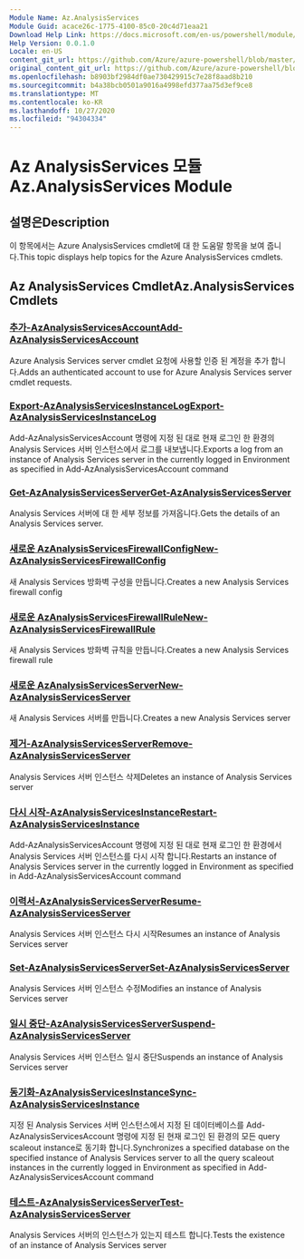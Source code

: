 ```yaml
---
Module Name: Az.AnalysisServices
Module Guid: acace26c-1775-4100-85c0-20c4d71eaa21
Download Help Link: https://docs.microsoft.com/en-us/powershell/module/az.analysisservices
Help Version: 0.0.1.0
Locale: en-US
content_git_url: https://github.com/Azure/azure-powershell/blob/master/src/AnalysisServices/AnalysisServices/help/Az.AnalysisServices.md
original_content_git_url: https://github.com/Azure/azure-powershell/blob/master/src/AnalysisServices/AnalysisServices/help/Az.AnalysisServices.md
ms.openlocfilehash: b8903bf2984df0ae730429915c7e28f8aad8b210
ms.sourcegitcommit: b4a38bcb0501a9016a4998efd377aa75d3ef9ce8
ms.translationtype: MT
ms.contentlocale: ko-KR
ms.lasthandoff: 10/27/2020
ms.locfileid: "94304334"
---
```

# <span data-ttu-id="a85fa-101">Az AnalysisServices 모듈</span><span class="sxs-lookup"><span data-stu-id="a85fa-101">Az.AnalysisServices Module</span></span>
## <span data-ttu-id="a85fa-102">설명은</span><span class="sxs-lookup"><span data-stu-id="a85fa-102">Description</span></span>
<span data-ttu-id="a85fa-103">이 항목에서는 Azure AnalysisServices cmdlet에 대 한 도움말 항목을 보여 줍니다.</span><span class="sxs-lookup"><span data-stu-id="a85fa-103">This topic displays help topics for the Azure AnalysisServices cmdlets.</span></span>

## <span data-ttu-id="a85fa-104">Az AnalysisServices Cmdlet</span><span class="sxs-lookup"><span data-stu-id="a85fa-104">Az.AnalysisServices Cmdlets</span></span>
### [<span data-ttu-id="a85fa-105">추가-AzAnalysisServicesAccount</span><span class="sxs-lookup"><span data-stu-id="a85fa-105">Add-AzAnalysisServicesAccount</span></span>](Add-AzAnalysisServicesAccount.md)
<span data-ttu-id="a85fa-106">Azure Analysis Services server cmdlet 요청에 사용할 인증 된 계정을 추가 합니다.</span><span class="sxs-lookup"><span data-stu-id="a85fa-106">Adds an authenticated account to use for Azure Analysis Services server cmdlet requests.</span></span>

### [<span data-ttu-id="a85fa-107">Export-AzAnalysisServicesInstanceLog</span><span class="sxs-lookup"><span data-stu-id="a85fa-107">Export-AzAnalysisServicesInstanceLog</span></span>](Export-AzAnalysisServicesInstanceLog.md)
<span data-ttu-id="a85fa-108">Add-AzAnalysisServicesAccount 명령에 지정 된 대로 현재 로그인 한 환경의 Analysis Services 서버 인스턴스에서 로그를 내보냅니다.</span><span class="sxs-lookup"><span data-stu-id="a85fa-108">Exports a log from an instance of Analysis Services server in the currently logged in Environment as specified in Add-AzAnalysisServicesAccount command</span></span>

### [<span data-ttu-id="a85fa-109">Get-AzAnalysisServicesServer</span><span class="sxs-lookup"><span data-stu-id="a85fa-109">Get-AzAnalysisServicesServer</span></span>](Get-AzAnalysisServicesServer.md)
<span data-ttu-id="a85fa-110">Analysis Services 서버에 대 한 세부 정보를 가져옵니다.</span><span class="sxs-lookup"><span data-stu-id="a85fa-110">Gets the details of an Analysis Services server.</span></span>

### [<span data-ttu-id="a85fa-111">새로운 AzAnalysisServicesFirewallConfig</span><span class="sxs-lookup"><span data-stu-id="a85fa-111">New-AzAnalysisServicesFirewallConfig</span></span>](New-AzAnalysisServicesFirewallConfig.md)
<span data-ttu-id="a85fa-112">새 Analysis Services 방화벽 구성을 만듭니다.</span><span class="sxs-lookup"><span data-stu-id="a85fa-112">Creates a new Analysis Services firewall config</span></span> 

### [<span data-ttu-id="a85fa-113">새로운 AzAnalysisServicesFirewallRule</span><span class="sxs-lookup"><span data-stu-id="a85fa-113">New-AzAnalysisServicesFirewallRule</span></span>](New-AzAnalysisServicesFirewallRule.md)
<span data-ttu-id="a85fa-114">새 Analysis Services 방화벽 규칙을 만듭니다.</span><span class="sxs-lookup"><span data-stu-id="a85fa-114">Creates a new Analysis Services firewall rule</span></span>

### [<span data-ttu-id="a85fa-115">새로운 AzAnalysisServicesServer</span><span class="sxs-lookup"><span data-stu-id="a85fa-115">New-AzAnalysisServicesServer</span></span>](New-AzAnalysisServicesServer.md)
<span data-ttu-id="a85fa-116">새 Analysis Services 서버를 만듭니다.</span><span class="sxs-lookup"><span data-stu-id="a85fa-116">Creates a new Analysis Services server</span></span>

### [<span data-ttu-id="a85fa-117">제거-AzAnalysisServicesServer</span><span class="sxs-lookup"><span data-stu-id="a85fa-117">Remove-AzAnalysisServicesServer</span></span>](Remove-AzAnalysisServicesServer.md)
<span data-ttu-id="a85fa-118">Analysis Services 서버 인스턴스 삭제</span><span class="sxs-lookup"><span data-stu-id="a85fa-118">Deletes an instance of Analysis Services server</span></span>

### [<span data-ttu-id="a85fa-119">다시 시작-AzAnalysisServicesInstance</span><span class="sxs-lookup"><span data-stu-id="a85fa-119">Restart-AzAnalysisServicesInstance</span></span>](Restart-AzAnalysisServicesInstance.md)
<span data-ttu-id="a85fa-120">Add-AzAnalysisServicesAccount 명령에 지정 된 대로 현재 로그인 한 환경에서 Analysis Services 서버 인스턴스를 다시 시작 합니다.</span><span class="sxs-lookup"><span data-stu-id="a85fa-120">Restarts an instance of Analysis Services server in the currently logged in Environment as specified in Add-AzAnalysisServicesAccount command</span></span>

### [<span data-ttu-id="a85fa-121">이력서-AzAnalysisServicesServer</span><span class="sxs-lookup"><span data-stu-id="a85fa-121">Resume-AzAnalysisServicesServer</span></span>](Resume-AzAnalysisServicesServer.md)
<span data-ttu-id="a85fa-122">Analysis Services 서버 인스턴스 다시 시작</span><span class="sxs-lookup"><span data-stu-id="a85fa-122">Resumes an instance of Analysis Services server</span></span>

### [<span data-ttu-id="a85fa-123">Set-AzAnalysisServicesServer</span><span class="sxs-lookup"><span data-stu-id="a85fa-123">Set-AzAnalysisServicesServer</span></span>](Set-AzAnalysisServicesServer.md)
<span data-ttu-id="a85fa-124">Analysis Services 서버 인스턴스 수정</span><span class="sxs-lookup"><span data-stu-id="a85fa-124">Modifies  an instance of Analysis Services server</span></span>

### [<span data-ttu-id="a85fa-125">일시 중단-AzAnalysisServicesServer</span><span class="sxs-lookup"><span data-stu-id="a85fa-125">Suspend-AzAnalysisServicesServer</span></span>](Suspend-AzAnalysisServicesServer.md)
<span data-ttu-id="a85fa-126">Analysis Services 서버 인스턴스 일시 중단</span><span class="sxs-lookup"><span data-stu-id="a85fa-126">Suspends an instance of Analysis Services server</span></span>

### [<span data-ttu-id="a85fa-127">동기화-AzAnalysisServicesInstance</span><span class="sxs-lookup"><span data-stu-id="a85fa-127">Sync-AzAnalysisServicesInstance</span></span>](Sync-AzAnalysisServicesInstance.md)
<span data-ttu-id="a85fa-128">지정 된 Analysis Services 서버 인스턴스에서 지정 된 데이터베이스를 Add-AzAnalysisServicesAccount 명령에 지정 된 현재 로그인 된 환경의 모든 query scaleout instance로 동기화 합니다.</span><span class="sxs-lookup"><span data-stu-id="a85fa-128">Synchronizes a specified database on the specified instance of Analysis Services server to all the query scaleout instances in the currently logged in Environment as specified in Add-AzAnalysisServicesAccount command</span></span>

### [<span data-ttu-id="a85fa-129">테스트-AzAnalysisServicesServer</span><span class="sxs-lookup"><span data-stu-id="a85fa-129">Test-AzAnalysisServicesServer</span></span>](Test-AzAnalysisServicesServer.md)
<span data-ttu-id="a85fa-130">Analysis Services 서버의 인스턴스가 있는지 테스트 합니다.</span><span class="sxs-lookup"><span data-stu-id="a85fa-130">Tests the existence of an instance of Analysis Services server</span></span>

